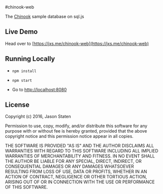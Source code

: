 #chinook-web

The [Chinook](https://chinookdatabase.codeplex.com) sample database on sql.js

## Live Demo

Head over to [https://jxs.me/chinook-web](https://jxs.me/chinook-web)

## Running Locally

- `npm install`

- `npm start`

- Go to [http://localhost:8080](http://localhost:8080)

## License

Copyright (c) 2016, Jason Staten

Permission to use, copy, modify, and/or distribute this software for any
purpose with or without fee is hereby granted, provided that the above
copyright notice and this permission notice appear in all copies.

THE SOFTWARE IS PROVIDED "AS IS" AND THE AUTHOR DISCLAIMS ALL WARRANTIES WITH
REGARD TO THIS SOFTWARE INCLUDING ALL IMPLIED WARRANTIES OF MERCHANTABILITY AND
FITNESS. IN NO EVENT SHALL THE AUTHOR BE LIABLE FOR ANY SPECIAL, DIRECT,
INDIRECT, OR CONSEQUENTIAL DAMAGES OR ANY DAMAGES WHATSOEVER RESULTING FROM
LOSS OF USE, DATA OR PROFITS, WHETHER IN AN ACTION OF CONTRACT, NEGLIGENCE OR
OTHER TORTIOUS ACTION, ARISING OUT OF OR IN CONNECTION WITH THE USE OR
PERFORMANCE OF THIS SOFTWARE.
